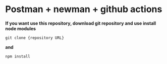 # Postman + newman + github actions
**If you want use this repository, download git repository and use install node modules**
```console
git clone {repository URL}
```
**and**
```console
npm install
```